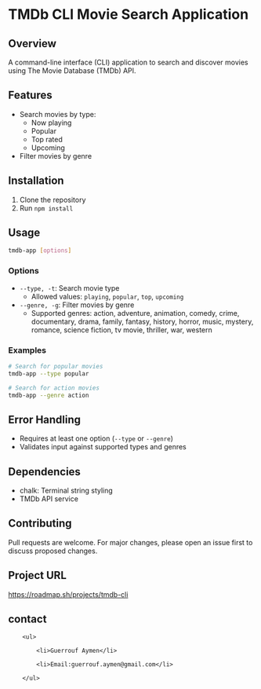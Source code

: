 # TMDb CLI Movie Search Application

## Overview

A command-line interface (CLI) application to search and discover movies using The Movie Database (TMDb) API.

## Features

- Search movies by type:
  - Now playing
  - Popular
  - Top rated
  - Upcoming
- Filter movies by genre

## Installation

1. Clone the repository
2. Run `npm install`

## Usage

```bash
tmdb-app [options]
```

### Options

- `--type, -t`: Search movie type
  - Allowed values: `playing`, `popular`, `top`, `upcoming`
- `--genre, -g`: Filter movies by genre
  - Supported genres: action, adventure, animation, comedy, crime, documentary, drama, family, fantasy, history, horror, music, mystery, romance, science fiction, tv movie, thriller, war, western

### Examples

```bash
# Search for popular movies
tmdb-app --type popular

# Search for action movies
tmdb-app --genre action
```

## Error Handling

- Requires at least one option (`--type` or `--genre`)
- Validates input against supported types and genres

## Dependencies

- chalk: Terminal string styling
- TMDb API service

## Contributing

Pull requests are welcome. For major changes, please open an issue first to discuss proposed changes.

<h2>Project URL</h2>

<href>https://roadmap.sh/projects/tmdb-cli</href>

<h2>contact</h2>

        <ul>

            <li>Guerrouf Aymen</li>

            <li>Email:guerrouf.aymen@gmail.com</li>

        </ul>
